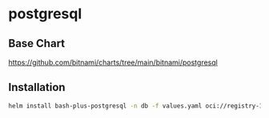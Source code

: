 # postgresql

## Base Chart

https://github.com/bitnami/charts/tree/main/bitnami/postgresql

## Installation

```bash
helm install bash-plus-postgresql -n db -f values.yaml oci://registry-1.docker.io/bitnamicharts/postgresql
```

